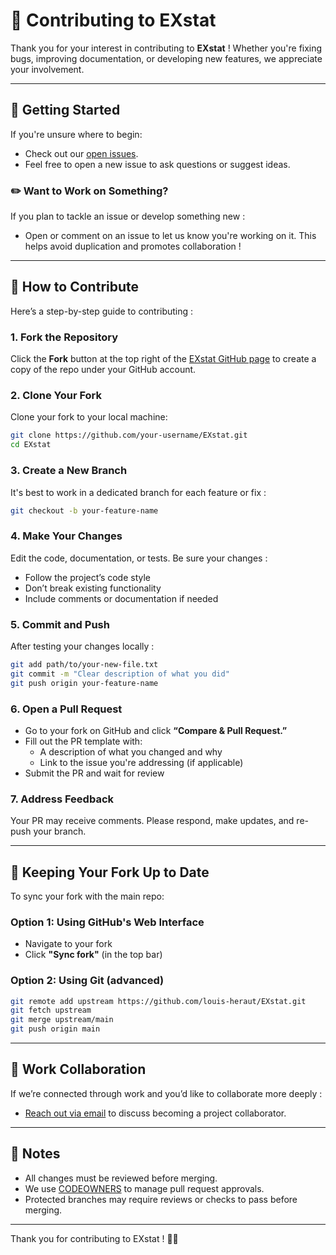 # 🤝 Contributing to EXstat

Thank you for your interest in contributing to **EXstat** !
Whether you're fixing bugs, improving documentation, or developing new features, we appreciate your involvement.

---

## 🚀 Getting Started

If you're unsure where to begin:
- Check out our [open issues](https://github.com/louis-heraut/EXstat/issues).
- Feel free to open a new issue to ask questions or suggest ideas.

### ✏️ Want to Work on Something?
If you plan to tackle an issue or develop something new :
- Open or comment on an issue to let us know you're working on it. This helps avoid duplication and promotes collaboration !

---

## 🔧 How to Contribute

Here’s a step-by-step guide to contributing :

### 1. **Fork the Repository**
Click the **Fork** button at the top right of the [EXstat GitHub page](https://github.com/louis-heraut/EXstat) to create a copy of the repo under your GitHub account.

### 2. **Clone Your Fork**
Clone your fork to your local machine:

```bash
git clone https://github.com/your-username/EXstat.git
cd EXstat
```

### 3. **Create a New Branch**
It's best to work in a dedicated branch for each feature or fix :

```bash
git checkout -b your-feature-name
```

### 4. **Make Your Changes**
Edit the code, documentation, or tests. Be sure your changes :
- Follow the project’s code style
- Don’t break existing functionality
- Include comments or documentation if needed

### 5. **Commit and Push**
After testing your changes locally :

```bash
git add path/to/your-new-file.txt
git commit -m "Clear description of what you did"
git push origin your-feature-name
```

### 6. **Open a Pull Request**
- Go to your fork on GitHub and click **“Compare & Pull Request.”**
- Fill out the PR template with:
  - A description of what you changed and why
  - Link to the issue you're addressing (if applicable)
- Submit the PR and wait for review

### 7. **Address Feedback**
Your PR may receive comments. Please respond, make updates, and re-push your branch.

---

## 🔄 Keeping Your Fork Up to Date

To sync your fork with the main repo:

### Option 1: Using GitHub's Web Interface
- Navigate to your fork
- Click **"Sync fork"** (in the top bar)

### Option 2: Using Git (advanced)

```bash
git remote add upstream https://github.com/louis-heraut/EXstat.git
git fetch upstream
git merge upstream/main
git push origin main
```

---

## 🤝 Work Collaboration

If we’re connected through work and you’d like to collaborate more deeply :
- [Reach out via email](mailto:louis.heraut@inrae.fr?subject=%5BEXstat%5D) to discuss becoming a project collaborator.

---

## 📌 Notes

- All changes must be reviewed before merging.
- We use [CODEOWNERS](https://docs.github.com/en/repositories/managing-your-repositorys-settings-and-features/customizing-your-repository/about-code-owners) to manage pull request approvals.
- Protected branches may require reviews or checks to pass before merging.

---

Thank you for contributing to EXstat ! 🧪✨
